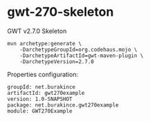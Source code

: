 # gwt-270-skeleton
GWT v2.7.0 Skeleton

	mvn archetype:generate \
	    -DarchetypeGroupId=org.codehaus.mojo \
	    -DarchetypeArtifactId=gwt-maven-plugin \
	    -DarchetypeVersion=2.7.0

Properties configuration:

	groupId: net.burakince
	artifactId: gwt270example
	version: 1.0-SNAPSHOT
	package: net.burakince.gwt270example
	module: GWT270Example